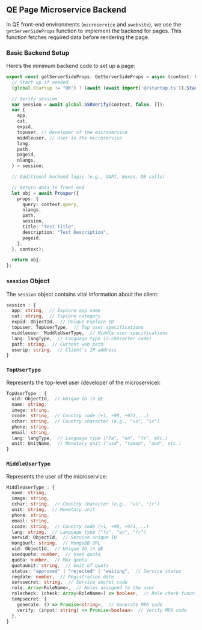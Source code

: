 ## QE Page Microservice Backend

In QE front-end environments (`microservice` and `xwebsite`), we use the `getServerSideProps` function to implement the backend for pages. This function fetches required data before rendering the page.

### Basic Backend Setup

Here’s the minimum backend code to set up a page:

```ts
export const getServerSideProps: GetServerSideProps = async (context: GetServerSidePropsContext) => {
  // Start up if needed
  (global.Startup != "OK") ? (await (await import('@/startup.ts')).Starter()) : null;

  // Verify session
  var session = await global.SSRVerify(context, false, []);
  var { 
    app, 
    cat, 
    expid, 
    topuser, // Developer of the microservice
    middleuser, // User in the microservice
    lang, 
    path, 
    pageid, 
    nlangs, 
  } = session;

  // Additional backend logic (e.g., GAPI, Nexus, DB calls)

  // Return data to front-end
  let obj = await Prosper({
    props: {
      query: context.query,
      nlangs,
      path,
      session,
      title: "Test Title",
      description: "Test Description",
      pageid,
    },
  }, context);

  return obj;
};
```

### `session` Object

The `session` object contains vital information about the client:

```ts
session : {
  app: string,  // Explore app name
  cat: string,  // Explore category
  expid: ObjectId,  // Unique Explore ID
  topuser: TopUserType,  // Top user specifications
  middleuser: MiddleUserType,  // Middle user specifications
  lang: langType,  // Language type (2-character code)
  path: string,  // Current web path
  userip: string,  // Client's IP address
}
```

### `TopUserType`

Represents the top-level user (developer of the microservice):

```ts
TopUserType : {
  uid: ObjectId,  // Unique ID in QE
  name: string,
  image: string,
  ccode: string,  // Country code (+1, +98, +971,...)
  cchar: string,  // Country character (e.g., "us", "ir")
  phone: string,
  email: string,
  lang: langType,  // Language type ("fa", "en", "fr", etc.)
  unit: UnitName,  // Monetary unit ("usd", "toman", "aud", etc.)
}
```

### `MiddleUserType`

Represents the user of the microservice:

```ts
MiddleUserType : {
  name: string, 
  image: string,
  cchar: string,  // Country character (e.g., "us", "ir")
  unit: string,  // Monetary unit
  phone: string,
  email: string,
  ccode: string,  // Country code (+1, +98, +971,...)
  lang: string,  // Language type ("fa", "en", "fr")
  servid: ObjectId,  // Service unique ID
  mongourl: string,  // MongoDB URL
  uid: ObjectId,  // Unique ID in QE
  usedquota: number,  // Used quota
  quota: number,  // Max quota
  quotaunit: string,  // Unit of quota
  status: "approved" | "rejected" | "waiting",  // Service status
  regdate: number,  // Registration date
  servsecret: string,  // Service secret code
  role: Array<RoleName>,  // Roles assigned to the user
  rolecheck: (check: Array<RoleName>) => boolean,  // Role check function
  tempsecret: { 
    generate: () => Promise<string>,  // Generate MFA code
    verify: (input: string) => Promise<boolean>  // Verify MFA code
  },
}
```